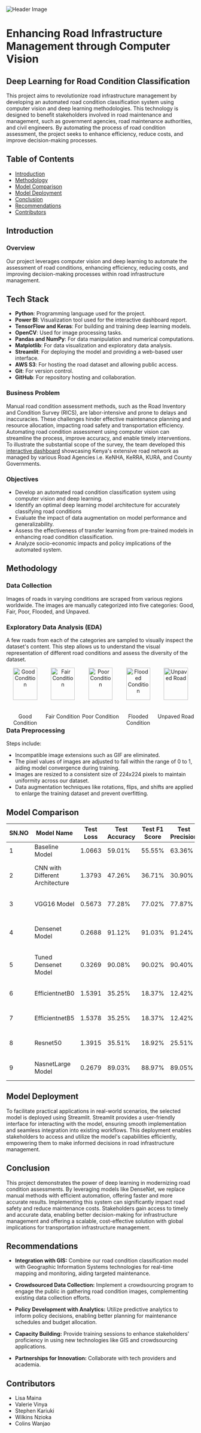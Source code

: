 ![Header Image](Images/Expressway.jpg)

# Enhancing Road Infrastructure Management through Computer Vision

## Deep Learning for Road Condition Classification

This project aims to revolutionize road infrastructure management by developing an automated road condition classification system using computer vision and deep learning methodologies. This technology is designed to benefit stakeholders involved in road maintenance and management, such as government agencies, road maintenance authorities, and civil engineers. By automating the process of road condition assessment, the project seeks to enhance efficiency, reduce costs, and improve decision-making processes. 

## Table of Contents

- [Introduction](#introduction)
- [Methodology](#methodology)
- [Model Comparison](#model-comparison)
- [Model Deployment](#model-deployment)
- [Conclusion](#conclusion)
- [Recommendations](#recommendations)
- [Contributors](#contributors)

## Introduction

### Overview

Our project leverages computer vision and deep learning to automate the assessment of road conditions, enhancing efficiency, reducing costs, and improving decision-making processes within road infrastructure management.

## Tech Stack

- **Python**: Programming language used for the project.
- **Power BI**: Visualization tool used for the interactive dashboard report. 
- **TensorFlow and Keras**: For building and training deep learning models.
- **OpenCV**: Used for image processing tasks.
- **Pandas and NumPy**: For data manipulation and numerical computations.
- **Matplotlib**: For data visualization and exploratory data analysis.
- **Streamlit**: For deploying the model and providing a web-based user interface.
- **AWS S3**: For hosting the road dataset and allowing public access.
- **Git**: For version control.
- **GitHub**: For repository hosting and collaboration.

### Business Problem

Manual road condition assessment methods, such as the Road Inventory and Condition Survey (RICS), are labor-intensive and prone to delays and inaccuracies. These challenges hinder effective maintenance planning and resource allocation, impacting road safety and transportation efficiency. Automating road condition assessment using computer vision can streamline the process, improve accuracy, and enable timely interventions. To illustrate the substantial scope of the survey, the team developed this [interactive dashboard](https://bit.ly/4a69As2) showcasing Kenya's extensive road network as managed by various Road Agencies i.e. KeNHA, KeRRA, KURA, and County Governments. 

### Objectives

- Develop an automated road condition classification system using computer vision and deep learning.
- Identify an optimal deep learning model architecture for accurately classifying road conditions
- Evaluate the impact of data augmentation on model performance and generalizability.
- Assess the effectiveness of transfer learning from pre-trained models in enhancing road condition classification.
- Analyze socio-economic impacts and policy implications of the automated system.

## Methodology

### Data Collection

Images of roads in varying conditions are scraped from various regions worldwide. The images are manually categorized into five categories: Good, Fair, Poor, Flooded, and Unpaved.


### Exploratory Data Analysis (EDA)

A few roads from each of the categories are sampled to visually inspect the dataset's content. This step allows us to understand the visual representation of different road conditions and assess the diversity of the dataset.

<div style="display: flex; justify-content: space-between;">
  <div style="width: 20%; text-align: center;">
    <img src="Images/Good.jpeg" alt="Good Condition" style="width: 80%;">
    <p>Good Condition</p>
  </div>
  <div style="width: 20%; text-align: center;">
    <img src="Images/Fair.jpeg" alt="Fair Condition" style="width: 80%;">
    <p>Fair Condition</p>
  </div>
  <div style="width: 20%; text-align: center;">
    <img src="Images/Poor.jpeg" alt="Poor Condition" style="width: 80%;">
    <p>Poor Condition</p>
  </div>
  <div style="width: 20%; text-align: center;">
    <img src="Images/Flooded.jpeg" alt="Flooded Condition" style="width: 80%;">
    <p>Flooded Condition</p>
  </div>
  <div style="width: 20%; text-align: center;">
    <img src="Images/Unpaved.jpeg" alt="Unpaved Road" style="width: 80%;">
    <p>Unpaved Road</p>
  </div>
</div>




### Data Preprocessing

Steps include:
- Incompatible image extensions such as GIF are eliminated.
- The pixel values of images are adjusted to fall within the range of 0 to 1, aiding model convergence during training.
- Images are resized to a consistent size of 224x224 pixels to maintain uniformity across our dataset.
- Data augmentation techniques like rotations, flips, and shifts are applied to enlarge the training dataset and prevent overfitting.

## Model Comparison

| SN.NO | Model Name                    | Test Loss | Test Accuracy | Test F1 Score | Test Precision | Test Recall | Training Time | Notes                                               |
|-------|-------------------------------|-----------|---------------|---------------|----------------|-------------|---------------|-----------------------------------------------------|
| 1     | Baseline Model                | 1.0663    | 59.01%        | 55.55%        | 63.36%         | 59.01%      | 28.42 mins    | Baseline configuration                              |
| 2     |CNN with Different Architecture| 1.3793    | 47.26%        | 36.71%        | 30.90%         | 47.26%      | 27.47 mins    | Added more layers to baseline CNN, may overfit      |
| 3     | VGG16 Model                   | 0.5673    | 77.28%        | 77.02%        | 77.87%         | 77.28%      | 33:29 mins    | Good generalization capabilities                    |
| 4     | Densenet Model                | 0.2688    | 91.12%        | 91.03%        | 91.24%         | 91.12%      | 30:54 mins    | Small size and accurate, excellent efficiency       |
| 5     | Tuned Densenet Model          | 0.3269    | 90.08%        | 90.02%        | 90.40%         | 90.08%      | 39:54 mins    | Fine-tuned with Early Stopping, optimized parameters|
| 6     | EfficientnetB0                | 1.5391    | 35.25%        | 18.37%        | 12.42%         | 35.25%      | 38:26 mins    | Struggled with complex road conditions              |
| 7     | EfficientnetB5                | 1.5378    | 35.25%        | 18.37%        | 12.42%         | 35.25%      | 38:27 mins    | Similar issues as B0, no improvement                |
| 8     | Resnet50                      | 1.3915    | 35.51%        | 18.92%        | 25.51%         | 35.51%      | 35:52 mins    | Underperformed in precision and recall              |
| 9     | NasnetLarge Model             | 0.2679    | 89.03%        | 88.97%        | 89.05%         | 89.03%      | 25:11 mins    | Shortest training time, highly efficient            |


## Model Deployment

To facilitate practical applications in real-world scenarios, the selected model is deployed using Streamlit. Streamlit provides a user-friendly interface for interacting with the model, ensuring smooth implementation and seamless integration into existing workflows. This deployment enables stakeholders to access and utilize the model's capabilities efficiently, empowering them to make informed decisions in road infrastructure management.

## Conclusion

This project demonstrates the power of deep learning in modernizing road condition assessments. By leveraging models like DenseNet, we replace manual methods with efficient automation, offering faster and more accurate results. Implementing this system can significantly impact road safety and reduce maintenance costs. Stakeholders gain access to timely and accurate data, enabling better decision-making for infrastructure management and offering a scalable, cost-effective solution with global implications for transportation infrastructure management.

## Recommendations

- **Integration with GIS:** Combine our road condition classification model with Geographic Information Systems technologies for real-time mapping and monitoring, aiding targeted maintenance.
  
- **Crowdsourced Data Collection:** Implement a crowdsourcing program to engage the public in gathering road condition images, complementing existing data collection efforts.

- **Policy Development with Analytics:** Utilize predictive analytics to inform policy decisions, enabling better planning for maintenance schedules and budget allocation.

- **Capacity Building:** Provide training sessions to enhance stakeholders' proficiency in using new technologies like GIS and crowdsourcing applications.

- **Partnerships for Innovation:** Collaborate with tech providers and academia.

## Contributors

- Lisa Maina
- Valerie Vinya
- Stephen Kariuki
- Wilkins Nzioka
- Colins Wanjao
